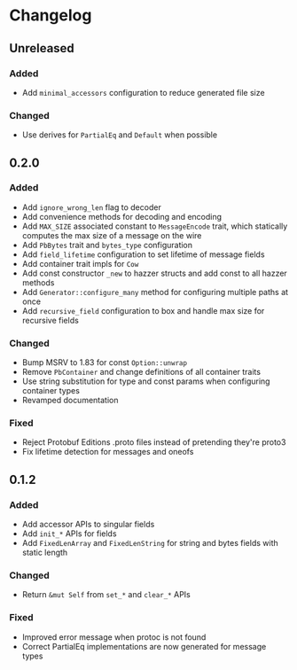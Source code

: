 # Changelog

## Unreleased

### Added

- Add `minimal_accessors` configuration to reduce generated file size

### Changed

- Use derives for `PartialEq` and `Default` when possible

## 0.2.0

### Added

- Add `ignore_wrong_len` flag to decoder
- Add convenience methods for decoding and encoding
- Add `MAX_SIZE` associated constant to `MessageEncode` trait, which statically computes the max size of a message on the wire
- Add `PbBytes` trait and `bytes_type` configuration
- Add `field_lifetime` configuration to set lifetime of message fields
- Add container trait impls for `Cow`
- Add const constructor `_new` to hazzer structs and add const to all hazzer methods
- Add `Generator::configure_many` method for configuring multiple paths at once
- Add `recursive_field` configuration to box and handle max size for recursive fields

### Changed

- Bump MSRV to 1.83 for const `Option::unwrap`
- Remove `PbContainer` and change definitions of all container traits
- Use string substitution for type and const params when configuring container types
- Revamped documentation

### Fixed

- Reject Protobuf Editions .proto files instead of pretending they're proto3
- Fix lifetime detection for messages and oneofs

## 0.1.2

### Added

- Add accessor APIs to singular fields
- Add `init_*` APIs for fields
- Add `FixedLenArray` and `FixedLenString` for string and bytes fields with static length

### Changed

- Return `&mut Self` from `set_*` and `clear_*` APIs

### Fixed

- Improved error message when protoc is not found
- Correct PartialEq implementations are now generated for message types
